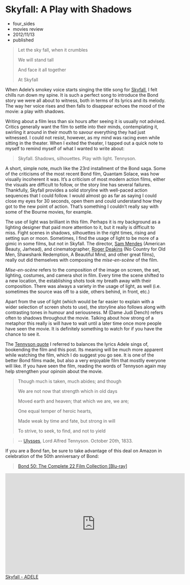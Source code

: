 # Skyfall: A Play with Shadows
- four_sides
- movies review
- 2012/11/13
- published	

>Let the sky fall, when it crumbles
>
>We will stand tall
>
>And face it all together
>
> At Skyfall

When Adele’s smokey voice starts singing the title song for <a title="Skyfall | Official Site" href="http://www.skyfall-movie.com/site/">Skyfall</a>, I felt chills run down my spine. It is such a perfect song to introduce the Bond story we were all about to witness, both in terms of its lyrics and its melody. The way her voice rises and then falls to disappear echoes the mood of the movie: a play with shadows.

Writing about a film less than six hours after seeing it is usually not advised. Critics generally want the film to settle into their minds, contemplating it, swirling it around in their mouth to savour everything they had just witnessed. I could not resist, however, as my mind was racing even while sitting in the theater. When I exited the theater, I tapped out a quick note to myself to remind myself of what I wanted to write about:

>Skyfall. Shadows, silhouettes. Play with light. Tennyson.

A short, simple note, much like the 23rd installment of the Bond saga. Some of the criticisms of the most recent Bond film, Quantam Solace, was how visually incoherent it was. It’s a criticism of most modern action films, either the visuals are difficult to follow, or the story line has several failures. Thankfully, Skyfall provides a solid storyline with well-paced action sequences that I could follow. I would almost go as far as saying I could close my eyes for 30 seconds, open them and could understand how they got to the new point of action. That’s something I couldn’t really say with some of the Bourne movies, for example.

The use of light was brilliant in this film. Perhaps it is my background as a lighting designer that paid more attention to it, but it really is difficult to miss. Fight scenes in shadows, silhouettes in the right times, rising and setting sun or moon. Sometimes, I find the usage of light to be more of a gimic in some films, but not in Skyfall. The director, <a title="Sam Mendes" href="http://www.imdb.com/name/nm0005222/">Sam Mendes</a> (American Beauty, Jarhead), and cinematographer, <a title="Roger Deakins | IMDB" href="http://www.imdb.com/name/nm0005683/">Roger Deakins</a> (No Country for Old Men, Shawshank Redemption, A Beautiful Mind, and other great films), really out did themselves with composing the <em>mise-en-scène</em> of the film.

<em>Mise-en-scène</em> refers to the composition of the image on screen, the set, lighting, costumes, and camera shot in film. Every time the scene shifted to a new location, the establishing shots took my breath away with their composition. There was always a variety in the usage of light, as well (i.e. sometimes the source was off to a side, others behind, in front, etc.)

Apart from the use of light (which would be far easier to explain with a wider selection of screen shots to use), the storyline also follows along with contrasting tones in humour and seriousness. M (Dame Judi Dench) refers often to shadows throughout the movie. Talking about how strong of a metaphor this really is will have to wait until a later time once more people have seen the movie. It is definitely something to watch for if you have the chance to see it.

The <a title="Tennyson Quote from Skyfall" href="http://jamesmccullough.hubpages.com/hub/Tennyson-Quote-from-Skyfall-New-James-Bond">Tennyson quote</a> I referred to balances the lyrics Adele sings of, bookending the film and this post. Its meaning will be much more apparent while watching the film, which I do suggest you go see. It is one of the better Bond films made, but also a very enjoyable film that mostlly everyone will like. If you have seen the film, reading the words of Tennyson again may help strengthen your opinoin about the movie.

>Though much is taken, much abides; and though
>
>We are not now that strength which in old days
>
>Moved earth and heaven; that which we are, we are;
>
>One equal temper of heroic hearts,
>
>Made weak by time and fate, but strong in will
>
>To strive, to seek, to find, and not to yield

> -- <a title="Ulysses | Tennyson" href="http://www.poemhunter.com/poem/ulysses-2/">Ulysses</a>, Lord Alfred Tennyson. October 20th, 1833.


If you are a Bond fan, be sure to take advantage of this deal on Amazon in celebration of the 50th anniversary of Bond:
<blockquote><a href="http://www.amazon.com/gp/product/B006U1J5ZY/ref=as_li_ss_tl?ie=UTF8&amp;camp=1789&amp;creative=390957&amp;creativeASIN=B006U1J5ZY&amp;linkCode=as2&amp;tag=four0b-20">Bond 50: The Complete 22 Film Collection [Blu-ray]</a><img style="border: none !important; margin: 0px !important;" src="http://www.assoc-amazon.com/e/ir?t=four0b-20&amp;l=as2&amp;o=1&amp;a=B006U1J5ZY" alt="" width="1" height="1" border="0" />

</blockquote>
<iframe src="http://www.youtube.com/embed/7HKoqNJtMTQ" frameborder="0" width="560" height="315"></iframe>
<a href="http://click.linksynergy.com/fs-bin/stat?id=IfAPAqe/hTs&amp;offerid=162397&amp;type=3&amp;subid=0&amp;tmpid=3664&amp;RD_PARM1=https%253A%252F%252Fitunes.apple.com%252Fca%252Falbum%252Fskyfall-single%252Fid566329264%253Fuo%253D4%2526partnerId%253D30" target="itunes_store">Skyfall - ADELE</a>